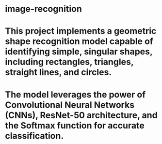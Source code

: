 # image-recognition

# This project implements a geometric shape recognition model capable of identifying simple, singular shapes, including rectangles, triangles, straight lines, and circles. 
# The model leverages the power of Convolutional Neural Networks (CNNs), ResNet-50 architecture, and the Softmax function for accurate classification.
